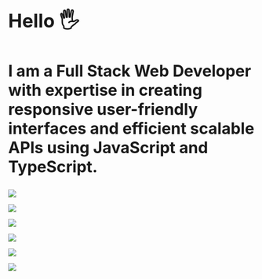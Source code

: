 <h1 style="font-size:38px">Hello 🖐️</h1>
<h2 style="font-size:32px">I am a Full Stack Web Developer with expertise in creating responsive user-friendly interfaces and efficient scalable APIs using JavaScript and TypeScript.</h2>

<p align="center">
  <a href="https://skillicons.dev">
    <div  style="display:flex; flex-direction:column;">
      <img src="https://skillicons.dev/icons?i=html,css,tailwind"/>
    </div>
  </a>
</p>
<p align="center">
  <a href="https://skillicons.dev">
    <div  style="display:flex; flex-direction:column;">
      <img src="https://skillicons.dev/icons?i=javascript,typescript,react,next,nodejs,express,jest" />
    </div>
  </a>
</p>
<p align="center">
  <a href="https://skillicons.dev">
    <div  style="display:flex; flex-direction:column;">
      <img src="https://skillicons.dev/icons?i=java,spring" />
    </div>
  </a>
</p>
<p align="center">
  <a href="https://skillicons.dev">
    <div  style="display:flex; flex-direction:column;">
      <img src="https://skillicons.dev/icons?i=mysql,mongodb,postgresql,prisma" />
    </div>
  </a>
</p>
<p align="center">
  <a href="https://skillicons.dev">
    <div  style="display:flex; flex-direction:column;">
      <img src="https://skillicons.dev/icons?i=git,docker" />
    </div>
  </a>
</p>
<p align="center">
  <a href="https://skillicons.dev">
    <div  style="display:flex; flex-direction:column;">
      <img src="https://skillicons.dev/icons?i=figma" />
    </div>
  </a>
</p>





<!---
Source to stats: card https://github.com/anuraghazra/github-readme-stats#github-stats-card
Source to badges: https://dev.to/envoy_/150-badges-for-github-pnk#terminal
marceloxhenrique/marceloxhenrique is a ✨ special ✨ repository because its `README.md` (this file) appears on your GitHub profile.
You can click the Preview link to take a look at your changes.
--->

